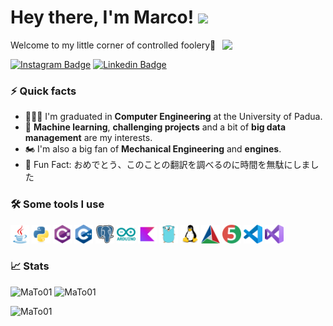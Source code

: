 <h1>Hey there, I'm <strong>Marco</strong>! <img src="https://media1.giphy.com/media/7E63hj0J20hKVzDcm8/giphy.gif" width="35"></h1>
<img align="right" src="https://media1.giphy.com/media/11ZSwQNWba4YF2/giphy.gif" width="165" />
<p>Welcome to my little corner of controlled foolery🤪</p>

[![Instagram Badge](https://img.shields.io/badge/-Instagram-purple?style=flat-square&logo=instagram&logoColor=white&link=https://www.instagram.com/marco_toffoletto/)](https://www.instagram.com/marco_toffoletto/) [![Linkedin Badge](https://img.shields.io/badge/-Linkedin-blue?style=flat-square&logo=Linkedin&logoColor=white&link=https:https://www.linkedin.com/in/marco-toffoletto-34a673233/)](https://www.linkedin.com/in/marco-toffoletto-34a673233/)

<h3>⚡️ Quick facts</h3>
  <ul>
  <li>👨🏽‍💻 I'm graduated in <strong>Computer Engineering</strong> at the University of Padua.</li>
  <li>🧠 <strong>Machine learning</strong>, <strong>challenging projects</strong> and a bit of <strong>big data management</strong> are my interests.</li>
  <li>🏍 I'm also a big fan of <strong>Mechanical Engineering</strong> and <strong>engines</strong>.</li>
  <li>🎉 Fun Fact: おめでとう、このことの翻訳を調べるのに時間を無駄にしました</li>
  </ul>

<h3>🛠 Some tools I use</h3>
  <p align="left">
    <img src="https://github.com/devicons/devicon/blob/master/icons/java/java-original.svg" alt="java" width="30" height="30" />
    <img src="https://github.com/devicons/devicon/blob/master/icons/python/python-original.svg" alt="python" width="30" height="30" />
    <img src="https://github.com/devicons/devicon/blob/master/icons/csharp/csharp-original.svg" alt="C#" width="30" height="30" />  
    <img src="https://github.com/devicons/devicon/blob/master/icons/cplusplus/cplusplus-original.svg" alt="Cpp" width="30" height="30" />
    <img src="https://github.com/devicons/devicon/blob/master/icons/postgresql/postgresql-original.svg" alt="SQL" width="30" height="30" />
    <img src="https://github.com/devicons/devicon/blob/master/icons/arduino/arduino-original-wordmark.svg" alt="Arduino" width="30" height="30" />
    <img src="https://github.com/devicons/devicon/blob/master/icons/kotlin/kotlin-original.svg" alt="Kotlin" width="30" height="30" /> 
    <img src="https://github.com/devicons/devicon/blob/master/icons/go/go-original.svg" alt="Prolog" width="30" height="30" />
    <img src="https://github.com/devicons/devicon/blob/master/icons/linux/linux-original.svg" alt="Linux" width="30" height="30" />  
    <img src="https://github.com/devicons/devicon/blob/master/icons/cmake/cmake-original.svg" alt="CMake" width="30" height="30" />
    <img src="https://github.com/devicons/devicon/blob/master/icons/junit/junit-original.svg" alt="Junit" width="30" height="30" />
    <img src="https://github.com/devicons/devicon/blob/master/icons/vscode/vscode-original.svg" alt="VSCode" width="30" height="30" />
    <img src="https://github.com/devicons/devicon/blob/master/icons/visualstudio/visualstudio-original.svg" alt="VisualStudio" width="30" heigth="30" />
  </p>

<h3>📈 Stats</h3>
  <p>
    <img src="https://github-readme-stats.vercel.app/api?username=MaTo01&show_icons=true&locale=en" alt="MaTo01" />
    <img src="https://github-readme-stats.vercel.app/api/top-langs?username=MaTo01&show_icons=true&locale=en&layout=compact" alt="MaTo01" />
  </p>
  <p><img align="left" src="https://komarev.com/ghpvc/?username=MaTo01&label=Profile%20views&color=0e75b6&style=flat" alt="MaTo01" /></p>
<!---
MaTo01/MaTo01 is a ✨ special ✨ repository because its `README.md` (this file) appears on your GitHub profile.
You can click the Preview link to take a look at your changes.
--->
